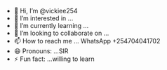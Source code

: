 - 👋 Hi, I’m @vickiee254
- 👀 I’m interested in ...
- 🌱 I’m currently learning ...
- 💞️ I’m looking to collaborate on ...
- 📫 How to reach me ... WhatsApp +254704041702
- 😄 Pronouns: ...SIR
- ⚡ Fun fact: ...willing to learn

<!---
vickiee254/vickiee254 is a ✨ special ✨ repository because its `README.md` (this file) appears on your GitHub profile.
You can click the Preview link to take a look at your changes.
--->
